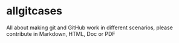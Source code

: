 # allgitcases
All about making git and GitHub work in different scenarios, please contribute in Markdown, HTML, Doc or PDF  
